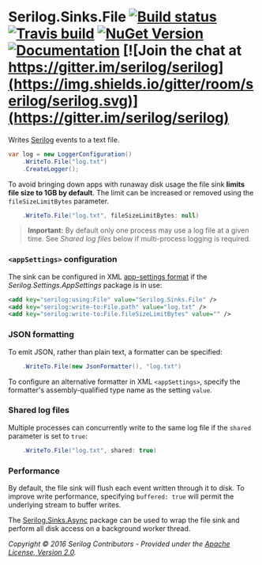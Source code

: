 # Serilog.Sinks.File [![Build status](https://ci.appveyor.com/api/projects/status/hh9gymy0n6tne46j?svg=true)](https://ci.appveyor.com/project/serilog/serilog-sinks-file) [![Travis build](https://travis-ci.org/serilog/serilog-sinks-file.svg)](https://travis-ci.org/serilog/serilog-sinks-file) [![NuGet Version](http://img.shields.io/nuget/v/Serilog.Sinks.File.svg?style=flat)](https://www.nuget.org/packages/Serilog.Sinks.File/) [![Documentation](https://img.shields.io/badge/docs-wiki-yellow.svg)](https://github.com/serilog/serilog/wiki) [![Join the chat at https://gitter.im/serilog/serilog](https://img.shields.io/gitter/room/serilog/serilog.svg)](https://gitter.im/serilog/serilog)

Writes [Serilog](https://serilog.net) events to a text file.

```csharp
var log = new LoggerConfiguration()
    .WriteTo.File("log.txt")
    .CreateLogger();
```

To avoid bringing down apps with runaway disk usage the file sink **limits file size to 1GB by default**. The limit can be increased or removed using the `fileSizeLimitBytes` parameter.

```csharp
    .WriteTo.File("log.txt", fileSizeLimitBytes: null)
```

> **Important:** By default only one process may use a log file at a given time. See _Shared log files_ below if multi-process logging is required. 

### `<appSettings>` configuration

The sink can be configured in XML [app-settings format](https://github.com/serilog/serilog/wiki/AppSettings) if the _Serilog.Settings.AppSettings_ package is in use:

```xml
<add key="serilog:using:File" value="Serilog.Sinks.File" />
<add key="serilog:write-to:File.path" value="log.txt" />
<add key="serilog:write-to:File.fileSizeLimitBytes" value="" />
```

### JSON formatting

To emit JSON, rather than plain text, a formatter can be specified:

```csharp
    .WriteTo.File(new JsonFormatter(), "log.txt")
```

To configure an alternative formatter in XML `<appSettings>`, specify the formatter's assembly-qualified type name as the setting `value`.

### Shared log files

Multiple processes can concurrently write to the same log file if the `shared` parameter is set to `true`:

```csharp
    .WriteTo.File("log.txt", shared: true)
```

### Performance

By default, the file sink will flush each event written through it to disk. To improve write performance, specifying `buffered: true` will permit the underlying stream to buffer writes.

The [Serilog.Sinks.Async](https://github.com/serilog/serilog-sinks-async) package can be used to wrap the file sink and perform all disk access on a background worker thread.

_Copyright &copy; 2016 Serilog Contributors - Provided under the [Apache License, Version 2.0](http://apache.org/licenses/LICENSE-2.0.html)._
